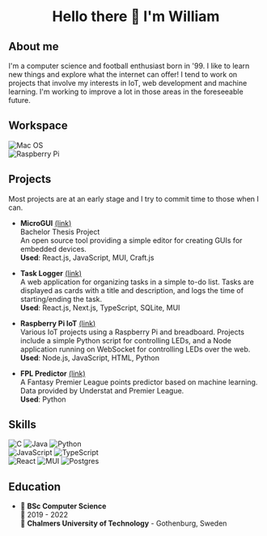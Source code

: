<h1 
    align='center'
> Hello there 👋 I'm William 
</h1>

## About me

I'm a computer science and football enthusiast born in '99. I like to learn new things and explore what the internet can offer! I tend to work on projects that involve my interests in IoT, web development and machine learning. I'm working to improve a lot in those areas in the foreseeable future.

## Workspace

![Mac OS]  
![Raspberry Pi]  

## Projects
Most projects are at an early stage and I try to commit time to those when I can.

- **MicroGUI** [(link)](https://github.com/CarlClasson/MicroGUI)\
Bachelor Thesis Project\
An open source tool providing a simple editor for creating GUIs for embedded devices.\
**Used**: React.js, JavaScript, MUI, Craft.js

- **Task Logger** [(link)](https://github.com/wilhus/task-logger)\
A web application for organizing tasks in a simple to-do list. Tasks are displayed as cards with a title and description, and logs the time of starting/ending the task.\
**Used**: React.js, Next.js, TypeScript, SQLite, MUI

- **Raspberry Pi IoT** [(link)](https://github.com/wilhus/rp-iot)\
Various IoT projects using a Raspberry Pi and breadboard. Projects include a simple Python script for controlling LEDs, and a Node application running on WebSocket for controlling LEDs over the web.\
**Used**: Node.js, JavaScript, HTML, Python

- **FPL Predictor** [(link)](https://github.com/wilhus/fpl-predictor)\
A Fantasy Premier League points predictor based on machine learning. Data provided by Understat and Premier League.\
**Used**: Python

## Skills

![C]
![Java]
![Python]  
![JavaScript]
![TypeScript]  
![React]
![MUI]
![Postgres]


## Education

- 📖 **BSc Computer Science**\
📆 2019 - 2022\
📍 **Chalmers University of Technology** - Gothenburg, Sweden

[Postgres]:https://img.shields.io/badge/postgres-%23316192.svg?style=for-the-badge&logo=postgresql&logoColor=white
[MUI]:https://img.shields.io/badge/MUI-%230081CB.svg?style=for-the-badge&logo=mui&logoColor=white
[React]:https://img.shields.io/badge/react-%2320232a.svg?style=for-the-badge&logo=react&logoColor=%2361DAFB
[C]:https://img.shields.io/badge/c-%2300599C.svg?style=for-the-badge&logo=c&logoColor=white
[Java]:https://img.shields.io/badge/java-%23ED8B00.svg?style=for-the-badge&logo=java&logoColor=white
[JavaScript]:https://img.shields.io/badge/javascript-%23323330.svg?style=for-the-badge&logo=javascript&logoColor=%23F7DF1E
[TypeScript]:https://img.shields.io/badge/typescript-%23007ACC.svg?style=for-the-badge&logo=typescript&logoColor=white
[Python]:https://img.shields.io/badge/python-3670A0?style=for-the-badge&logo=python&logoColor=ffdd54
[Raspberry Pi]:https://img.shields.io/badge/-RaspberryPi-C51A4A?style=for-the-badge&logo=Raspberry-Pi
[Mac OS]:https://img.shields.io/badge/mac%20os-000000?style=for-the-badge&logo=macos&logoColor=F0F0F0